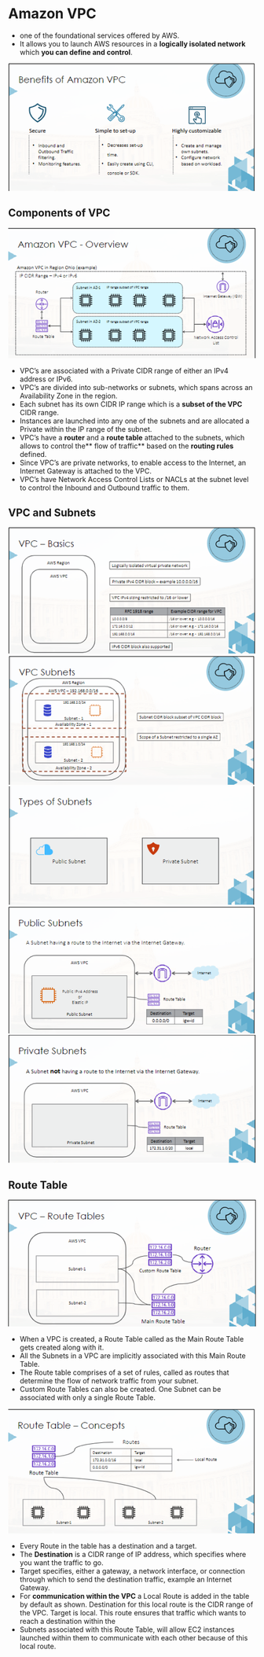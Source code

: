 Amazon VPC
==========

- one of the foundational services offered by AWS.
- It allows you to launch AWS resources in a **logically isolated network** which **you can define and control**.

![alt text](https://github.com/akin-a/notes/blob/main/images/VPC1.PNG)

Components of VPC
-----------------

![alt text](https://github.com/akin-a/notes/blob/main/images/vpc2.PNG)

- VPC’s are associated with a Private CIDR range of either an IPv4 address or IPv6.
- VPC’s are divided into sub-networks or subnets, which spans across an Availability Zone in the region.
- Each subnet has its own CIDR IP range which is a **subset of the VPC** CIDR range.
- Instances are launched into any one of the subnets and are allocated a Private within the IP range of the subnet.
- VPC’s have a **router** and a **route table** attached to the subnets, which allows to control the** flow of traffic** based on the **routing rules** defined.
- Since VPC’s are private networks, to enable access to the Internet, an Internet Gateway is attached to the VPC.
- VPC’s have Network Access Control Lists or NACLs at the subnet level to control the Inbound and Outbound traffic to them.

VPC and Subnets
---------------
![alt text](https://github.com/akin-a/notes/blob/main/images/vpc3.PNG)
![alt text](https://github.com/akin-a/notes/blob/main/images/vpc4.PNG)
![alt text](https://github.com/akin-a/notes/blob/main/images/vpc5.PNG)
![alt text](https://github.com/akin-a/notes/blob/main/images/VPC6.PNG)
![alt text](https://github.com/akin-a/notes/blob/main/images/vpc7.PNG)

Route Table
-----------

![alt text](https://github.com/akin-a/notes/blob/main/images/vpc8.PNG)

- When a VPC is created, a Route Table called as the Main Route Table gets created along with it.
- All the Subnets in a VPC are implicitly associated with this Main Route Table.
- The Route table comprises of a set of rules, called as routes that determine the flow of network traffic from your subnet. 
- Custom Route Tables can also be created. One Subnet can be associated with only a single Route Table.

![alt text](https://github.com/akin-a/notes/blob/main/images/vpc9.PNG)

- Every Route in the table has a destination and a target.
- The **Destination** is a CIDR range of IP address, which specifies where you want the traffic to go.
- Target specifies, either a gateway, a network interface, or connection through which to send the destination traffic, example an 
  Internet Gateway.
- For **communication within the VPC** a Local Route is added in the table by default as shown.
  Destination for this local route is the CIDR range of the VPC. Target is local.
  This route ensures that traffic which wants to reach a destination within the
- Subnets associated with this Route Table, will allow EC2 instances launched within them to communicate with each other because of this 
  local route.


